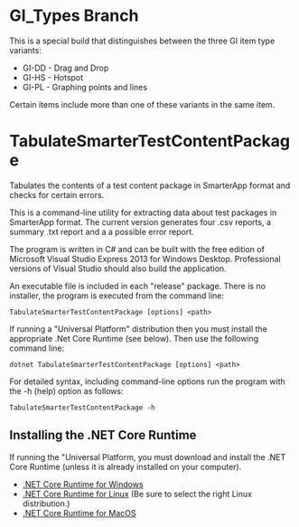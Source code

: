 # GI_Types Branch
This is a special build that distinguishes between the three GI item type variants:

* GI-DD - Drag and Drop
* GI-HS - Hotspot
* GI-PL - Graphing points and lines

Certain items include more than one of these variants in the same item.

# TabulateSmarterTestContentPackage
Tabulates the contents of a test content package in SmarterApp format and checks for certain errors.

This is a command-line utility for extracting data about test packages in SmarterApp format. The current version generates four .csv reports, a summary .txt report and a  a possible error report.

The program is written in C# and can be built with the free edition of Microsoft Visual Studio Express 2013 for Windows Desktop. Professional versions of Visual Studio should also build the application.

An executable file is included in each "release" package. There is no installer, the program is executed from the command line:
    
    TabulateSmarterTestContentPackage [options] <path>

If running a "Universal Platform" distribution then you must install the appropriate .Net Core Runtime (see below). Then use the following command line:

    dotnet TabulateSmarterTestContentPackage [options] <path>

For detailed syntax, including command-line options run the program with the -h (help) option as follows:

    TabulateSmarterTestContentPackage -h

## Installing the .NET Core Runtime
If running the "Universal Platform, you must download and install the .NET Core Runtime (unless it is already installed on your computer).
* [.NET Core Runtime for Windows](https://www.microsoft.com/net/download/Windows/run)
* [.NET Core Runtime for Linux](https://www.microsoft.com/net/download/linux/run) (Be sure to select the right Linux distribution.)
* [.NET Core Runtime for MacOS](https://www.microsoft.com/net/download/macos/run)
